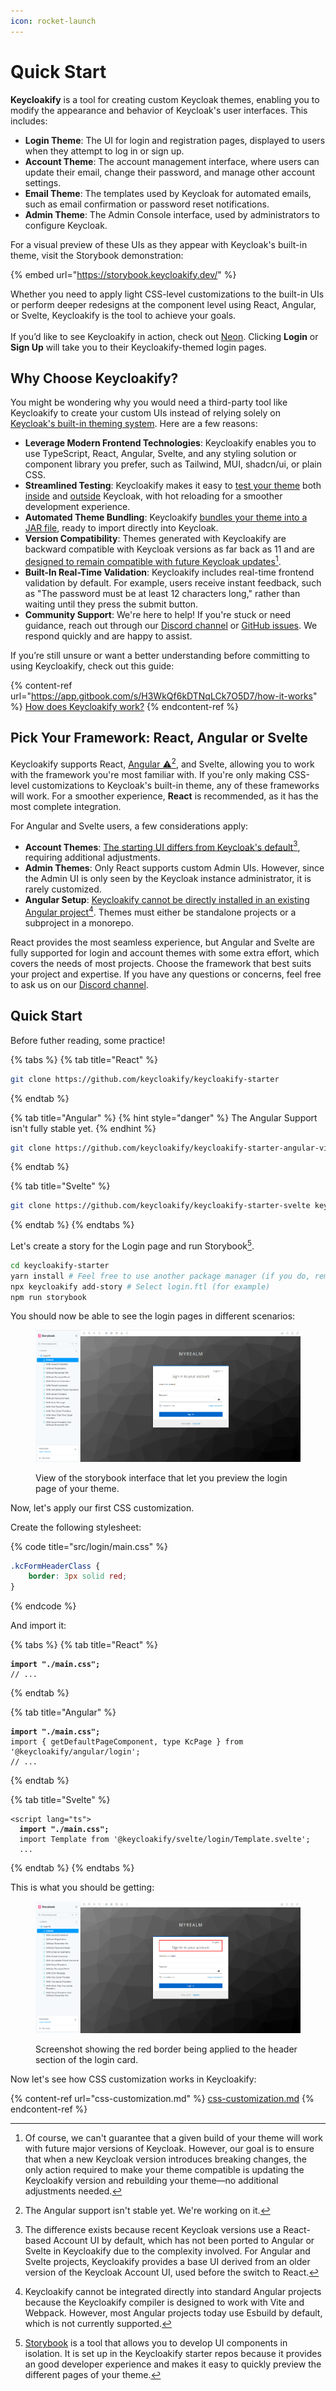 ```yaml
---
icon: rocket-launch
---
```


# Quick Start

**Keycloakify** is a tool for creating custom Keycloak themes, enabling you to modify the appearance and behavior of Keycloak's user interfaces. This includes:

* **Login Theme**: The UI for login and registration pages, displayed to users when they attempt to log in or sign up.
* **Account Theme**: The account management interface, where users can update their email, change their password, and manage other account settings.
* **Email Theme**: The templates used by Keycloak for automated emails, such as email confirmation or password reset notifications.
* **Admin Theme**: The Admin Console interface, used by administrators to configure Keycloak.

For a visual preview of these UIs as they appear with Keycloak's built-in theme, visit the Storybook demonstration:

{% embed url="https://storybook.keycloakify.dev/" %}

Whether you need to apply light CSS-level customizations to the built-in UIs or perform deeper redesigns at the component level using React, Angular, or Svelte, Keycloakify is the tool to achieve your goals.\
\
If you’d like to see Keycloakify in action, check out [Neon](https://neon.tech/). Clicking **Login** or **Sign Up** will take you to their Keycloakify-themed login pages.

## Why Choose Keycloakify?

You might be wondering why you would need a third-party tool like Keycloakify to create your custom UIs instead of relying solely on [Keycloak's built-in theming system](https://www.keycloak.org/docs/latest/server_development/#_themes). Here are a few reasons:

* **Leverage Modern Frontend Technologies**: Keycloakify enables you to use TypeScript, React, Angular, Svelte, and any styling solution or component library you prefer, such as Tailwind, MUI, shadcn/ui, or plain CSS.
* **Streamlined Testing**: Keycloakify makes it easy to [test your theme](testing-your-theme/) both [inside](testing-your-theme/inside-of-keycloak.md) and [outside](testing-your-theme/outside-of-keycloak.md) Keycloak, with hot reloading for a smoother development experience.
* **Automated Theme Bundling**: Keycloakify [bundles your theme into a JAR file](deploying-your-theme.md#building-the-jar-file), ready to import directly into Keycloak.
* **Version Compatibility**: Themes generated with Keycloakify are backward compatible with Keycloak versions as far back as 11 and are [designed to remain compatible with future Keycloak updates](#user-content-fn-1)[^1].
* **Built-In Real-Time Validation**: Keycloakify includes real-time frontend validation by default. For example, users receive instant feedback, such as "The password must be at least 12 characters long," rather than waiting until they press the submit button.
* **Community Support**: We're here to help! If you're stuck or need guidance, reach out through our [Discord channel](https://discord.gg/kYFZG7fQmn) or [GitHub issues](https://github.com/keycloakify/keycloakify/issues/new). We respond quickly and are happy to assist.

If you’re still unsure or want a better understanding before committing to using Keycloakify, check out this guide:

{% content-ref url="https://app.gitbook.com/s/H3WkQf6kDTNqLCk7O5D7/how-it-works" %}
[How does Keycloakify work?](https://app.gitbook.com/s/H3WkQf6kDTNqLCk7O5D7/how-it-works)
{% endcontent-ref %}

## Pick Your Framework: React, Angular or Svelte

Keycloakify supports React, [Angular ⚠️](#user-content-fn-2)[^2], and Svelte, allowing you to work with the framework you're most familiar with. If you're only making CSS-level customizations to Keycloak's built-in theme, any of these frameworks will work. For a smoother experience, **React** is recommended, as it has the most complete integration.

For Angular and Svelte users, a few considerations apply:

* **Account Themes**: [The starting UI differs from Keycloak's default](#user-content-fn-3)[^3], requiring additional adjustments.
* **Admin Themes**: Only React supports custom Admin UIs. However, since the Admin UI is only seen by the Keycloak instance administrator, it is rarely customized.
* **Angular Setup**: [Keycloakify cannot be directly installed in an existing Angular project](#user-content-fn-4)[^4]. Themes must either be standalone projects or a subproject in a monorepo.

React provides the most seamless experience, but Angular and Svelte are fully supported for login and account themes with some extra effort, which covers the needs of most projects. Choose the framework that best suits your project and expertise. If you have any questions or concerns, feel free to ask us on our [Discord channel](https://discord.gg/kYFZG7fQmn).

## Quick Start

Before futher reading, some practice!

{% tabs %}
{% tab title="React" %}
```bash
git clone https://github.com/keycloakify/keycloakify-starter
```
{% endtab %}

{% tab title="Angular" %}
{% hint style="danger" %}
The Angular Support isn't fully stable yet.&#x20;
{% endhint %}

```bash
git clone https://github.com/keycloakify/keycloakify-starter-angular-vite keycloakify-starter
```
{% endtab %}

{% tab title="Svelte" %}
```bash
git clone https://github.com/keycloakify/keycloakify-starter-svelte keycloakify-starter
```
{% endtab %}
{% endtabs %}

Let's create a story for the Login page and run Storybook[^5].

```bash
cd keycloakify-starter
yarn install # Feel free to use another package manager (if you do, remove the .yarn.lock)
npx keycloakify add-story # Select login.ftl (for example)
npm run storybook 
```

You should now be able to see the login pages in different scenarios:

<figure><img src=".gitbook/assets/grafik (2).png" alt=""><figcaption><p>View of the storybook interface that let you preview the login page of your theme.</p></figcaption></figure>

Now, let's apply our first CSS customization.

Create the following stylesheet:

{% code title="src/login/main.css" %}
```css
.kcFormHeaderClass {
    border: 3px solid red;
}
```
{% endcode %}

And import it:

{% tabs %}
{% tab title="React" %}
<pre class="language-tsx" data-title="src/login/KcPage.tsx"><code class="lang-tsx"><strong>import "./main.css";
</strong>// ...
</code></pre>
{% endtab %}

{% tab title="Angular" %}
<pre class="language-typescript" data-title="src/login/KcPage.ts"><code class="lang-typescript"><strong>import "./main.css";
</strong>import { getDefaultPageComponent, type KcPage } from '@keycloakify/angular/login';
// ...
</code></pre>
{% endtab %}

{% tab title="Svelte" %}
<pre class="language-html" data-title="src/login/KcPage.svelte"><code class="lang-html">&#x3C;script lang="ts">
<strong>  import "./main.css";
</strong>  import Template from '@keycloakify/svelte/login/Template.svelte';
  ...
</code></pre>
{% endtab %}
{% endtabs %}

This is what you should be getting: &#x20;

<figure><img src=".gitbook/assets/grafik (3).png" alt=""><figcaption><p>Screenshot showing the red border being applied to the header section of the login card.</p></figcaption></figure>

Now let's see how CSS customization works in Keycloakify:

{% content-ref url="css-customization.md" %}
[css-customization.md](css-customization.md)
{% endcontent-ref %}

[^1]: Of course, we can't guarantee that a given build of your theme will work with future major versions of Keycloak. However, our goal is to ensure that when a new Keycloak version introduces breaking changes, the only action required to make your theme compatible is updating the Keycloakify version and rebuilding your theme—no additional adjustments needed.

[^2]: The Angular support isn't stable yet. We're working on it.

[^3]: The difference exists because recent Keycloak versions use a React-based Account UI by default, which has not been ported to Angular or Svelte in Keycloakify due to the complexity involved. For Angular and Svelte projects, Keycloakify provides a base UI derived from an older version of the Keycloak Account UI, used before the switch to React.

[^4]: Keycloakify cannot be integrated directly into standard Angular projects because the Keycloakify compiler is designed to work with Vite and Webpack. However, most Angular projects today use Esbuild by default, which is not currently supported.

[^5]: [Storybook](https://storybook.js.org/) is a tool that allows you to develop UI components in isolation. It is set up in the Keycloakify starter repos because it provides an good developer experience and makes it easy to quickly preview the different pages of your theme.
